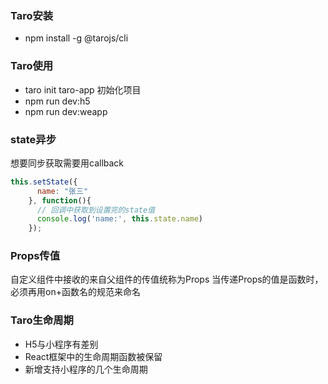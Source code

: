 ### Taro安装
- npm install -g @tarojs/cli 

### Taro使用
- taro init taro-app  初始化项目
- npm run dev:h5
- npm run dev:weapp

### state异步
想要同步获取需要用callback
```js
this.setState({
      name: "张三"
    }, function(){
      // 回调中获取到设置完的state值
      console.log('name:', this.state.name)
    });
```

### Props传值
自定义组件中接收的来自父组件的传值统称为Props
当传递Props的值是函数时，必须再用on+函数名的规范来命名

### Taro生命周期
- H5与小程序有差别
- React框架中的生命周期函数被保留
- 新增支持小程序的几个生命周期
